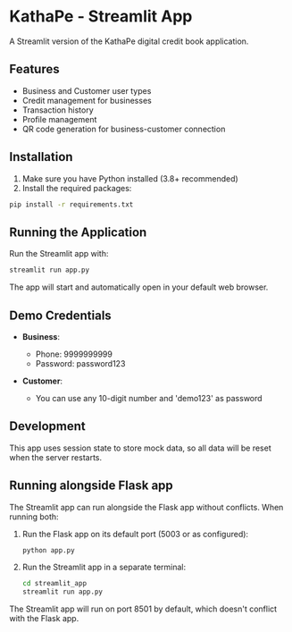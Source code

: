 # KathaPe - Streamlit App

A Streamlit version of the KathaPe digital credit book application.

## Features

- Business and Customer user types
- Credit management for businesses
- Transaction history
- Profile management
- QR code generation for business-customer connection

## Installation

1. Make sure you have Python installed (3.8+ recommended)
2. Install the required packages:

```bash
pip install -r requirements.txt
```

## Running the Application

Run the Streamlit app with:

```bash
streamlit run app.py
```

The app will start and automatically open in your default web browser.

## Demo Credentials

- **Business**: 
  - Phone: 9999999999
  - Password: password123

- **Customer**: 
  - You can use any 10-digit number and 'demo123' as password

## Development

This app uses session state to store mock data, so all data will be reset when the server restarts.

## Running alongside Flask app

The Streamlit app can run alongside the Flask app without conflicts. When running both:

1. Run the Flask app on its default port (5003 or as configured):
   ```bash
   python app.py
   ```

2. Run the Streamlit app in a separate terminal:
   ```bash
   cd streamlit_app
   streamlit run app.py
   ```

The Streamlit app will run on port 8501 by default, which doesn't conflict with the Flask app. 